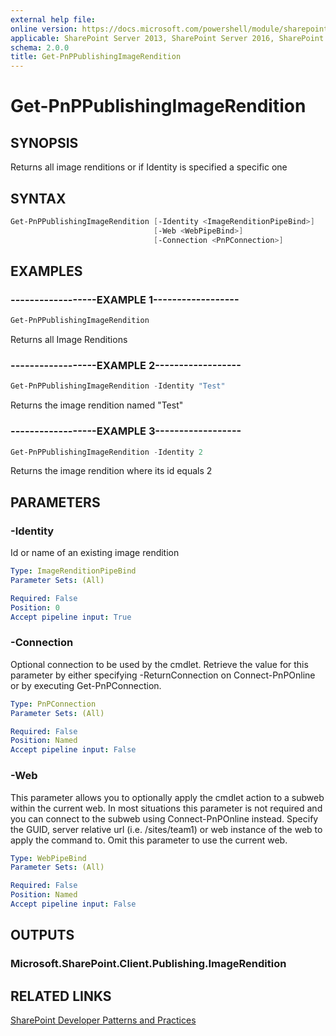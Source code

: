 ```yaml
---
external help file:
online version: https://docs.microsoft.com/powershell/module/sharepoint-pnp/get-pnppublishingimagerendition
applicable: SharePoint Server 2013, SharePoint Server 2016, SharePoint Server 2019, SharePoint Online
schema: 2.0.0
title: Get-PnPPublishingImageRendition
---
```


# Get-PnPPublishingImageRendition

## SYNOPSIS
Returns all image renditions or if Identity is specified a specific one

## SYNTAX 

```powershell
Get-PnPPublishingImageRendition [-Identity <ImageRenditionPipeBind>]
                                [-Web <WebPipeBind>]
                                [-Connection <PnPConnection>]
```

## EXAMPLES

### ------------------EXAMPLE 1------------------
```powershell
Get-PnPPublishingImageRendition
```

Returns all Image Renditions

### ------------------EXAMPLE 2------------------
```powershell
Get-PnPPublishingImageRendition -Identity "Test"
```

Returns the image rendition named "Test"

### ------------------EXAMPLE 3------------------
```powershell
Get-PnPPublishingImageRendition -Identity 2
```

Returns the image rendition where its id equals 2

## PARAMETERS

### -Identity
Id or name of an existing image rendition

```yaml
Type: ImageRenditionPipeBind
Parameter Sets: (All)

Required: False
Position: 0
Accept pipeline input: True
```

### -Connection
Optional connection to be used by the cmdlet. Retrieve the value for this parameter by either specifying -ReturnConnection on Connect-PnPOnline or by executing Get-PnPConnection.

```yaml
Type: PnPConnection
Parameter Sets: (All)

Required: False
Position: Named
Accept pipeline input: False
```

### -Web
This parameter allows you to optionally apply the cmdlet action to a subweb within the current web. In most situations this parameter is not required and you can connect to the subweb using Connect-PnPOnline instead. Specify the GUID, server relative url (i.e. /sites/team1) or web instance of the web to apply the command to. Omit this parameter to use the current web.

```yaml
Type: WebPipeBind
Parameter Sets: (All)

Required: False
Position: Named
Accept pipeline input: False
```

## OUTPUTS

### Microsoft.SharePoint.Client.Publishing.ImageRendition

## RELATED LINKS

[SharePoint Developer Patterns and Practices](https://aka.ms/sppnp)